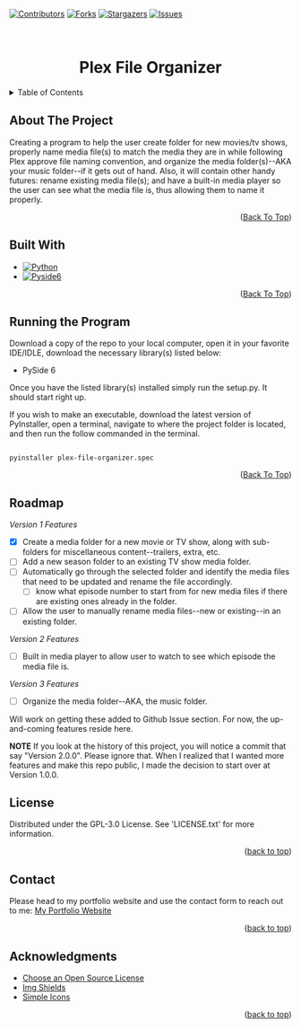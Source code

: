 <!--Helps with compatibility of the back to top link-->
<a id="readme-top"></a>

<!--PROJECT SHIELDS-->
[![Contributors][contributors-shield]][contributors-url]
[![Forks][forks-shield]][forks-url]
[![Stargazers][stars-shield]][stars-url]
[![Issues][issues-shield]][issues-url]

<!--Project header-->
<br>
<div align="center">
  <h1 align="center">Plex File Organizer</h1>
</div>

<!--Table of Contents-->
<details>
    <summary>Table of Contents</summary>
    <ol>
        <li><a href="#about-the-project">About The Project</a></li>
        <li><a href="#built-with">Built With</a></li>
        <li><a href="#running-the-program">Running the Program</a></li>
        <li><a href="#roadmap">RoadMap</a></li>
        <li><a href="#license">License</a></li>
        <li><a href="#Contact">Contact</a></li>
        <li><a href="#acknowledgements">Acknowledgments</a></li>
    </ol>
</details>

<!--ABOUT THE PROJECT -->
## About The Project
Creating a program to help the user create folder for new movies/tv shows, properly name media file(s) to match the media they are in while following
Plex approve file naming convention, and organize the media folder(s)--AKA your music folder--if it gets out of hand. Also, it will contain other handy futures:
rename existing media file(s); and have a built-in media player so the user can see what the media file is, thus allowing them to name it properly.

<p align="right">(<a href="#readme-top">Back To Top</a>)</p>

<!--BUILT WITH-->
## Built With
* [![Python][python-shield]][python-url]
* [![Pyside6][pyside-shield]][pyside-url]

<p align="right">(<a href="#readme-top">Back To Top</a>)</p>

<!--Running the Program-->
## Running the Program
Download a copy of the repo to your local computer, open it in your favorite IDE/IDLE, download the necessary library(s)
listed below:
* PySide 6

Once you have the listed library(s) installed simply run the setup.py. It should start right up.

If you wish to make an executable, download the latest version of PyInstaller, open a terminal, navigate to where the project
folder is located, and then run the follow commanded in the terminal.

<code>
pyinstaller plex-file-organizer.spec
</code>

<p align="right">(<a href="#readme-top">Back To Top</a>)</p>

<!-- ROADMAP -->
## Roadmap
_Version 1 Features_
- [x] Create a media folder for a new movie or TV show, along with sub-folders for miscellaneous content--trailers, extra, etc.
- [ ] Add a new season folder to an existing TV show media folder.
- [ ] Automatically go through the selected folder and identify the media files that need to be updated and rename the file accordingly.
  - [ ] know what episode number to start from for new media files if there are existing ones already in the folder.
- [ ] Allow the user to manually rename media files--new or existing--in an existing folder.

_Version 2 Features_
- [ ] Built in media player to allow user to watch to see which episode the media file is.

_Version 3 Features_
- [ ] Organize the media folder--AKA, the music folder.

Will work on getting these added to Github Issue section. For now, the up-and-coming features reside here.

**NOTE** If you look at the history of this project, you will notice a commit that say "Version 2.0.0". Please ignore that.
When I realized that I wanted more features and make this repo public, I made the decision to start over at Version 1.0.0.

<!-- License -->
## License
Distributed under the GPL-3.0 License. See 'LICENSE.txt' for more information.

<p align="right">(<a href="#readme-top">back to top</a>)</p>

<!-- Contact -->
## Contact
Please head to my portfolio website and use the contact form to reach out to me:
[My Portfolio Website][portfolio-url]

<p align="right">(<a href="#readme-top">back to top</a>)</p>

<!-- ACKNOWLEDGMENTS -->
## Acknowledgments

* [Choose an Open Source License](https://choosealicense.com)
* [Img Shields](https://shields.io)
* [Simple Icons](https://simpleicons.org/?q=py)

<p align="right">(<a href="#readme-top">back to top</a>)</p>

<!-- MARKDOWN LINKS & IMAGES -->
[contributors-shield]: https://img.shields.io/github/contributors/ColorlessSaber/PlexFileOrganizer.svg?style=for-the-badge
[contributors-url]: https://github.com/ColorlessSaber/PlexFileOrganizer/graphs/contributors
[forks-shield]: https://img.shields.io/github/forks/ColorlessSaber/PlexFileOrganizer.svg?style=for-the-badge
[forks-url]: https://github.com/ColorlessSaber/PlexFileOrganizer/network/members
[stars-shield]: https://img.shields.io/github/stars/ColorlessSaber/PlexFileOrganizer.svg?style=for-the-badge
[stars-url]: https://github.com/ColorlessSaber/PlexFileOrganizer/stargazers
[issues-shield]: https://img.shields.io/github/issues/ColorlessSaber/PlexFileOrganizer.svg?style=for-the-badge
[issues-url]: https://github.com/ColorlessSaber/PlexFileOrganizer/issues

[python-shield]: https://img.shields.io/badge/Python-3776AB?style=for-the-badge&logo=python&logoColor=white
[python-url]: https://www.python.org
[pyside-shield]: https://img.shields.io/badge/pyside6-4ED980?style=for-the-badge
[pyside-url]: https://wiki.qt.io/Qt_for_Python
[pyinstaller-url]: https://pyinstaller.org/en/stable/

[portfolio-url]: https://colorlesssaber.github.io/
